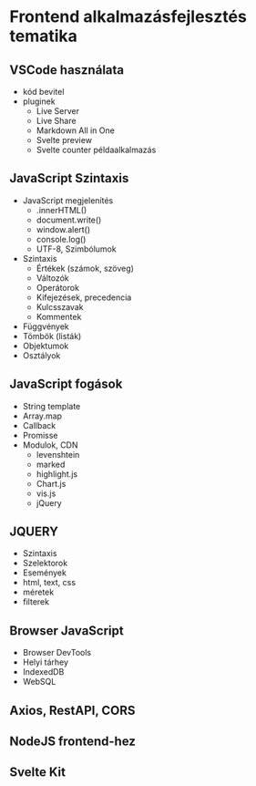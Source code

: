 # Frontend alkalmazásfejlesztés tematika

## VSCode használata

- kód bevitel
- pluginek
  - Live Server
  - Live Share
  - Markdown All in One
  - Svelte preview
  - Svelte counter példaalkalmazás

## JavaScript Szintaxis

- JavaScript megjelenítés
  - .innerHTML()
  - document.write()
  - window.alert()
  - console.log()
  - UTF-8, Szimbólumok
- Szintaxis
  - Értékek (számok, szöveg)
  - Változók
  - Operátorok
  - Kifejezések, precedencia
  - Kulcsszavak
  - Kommentek
- Függvények
- Tömbök (listák)
- Objektumok
- Osztályok

## JavaScript fogások

- String template
- Array.map
- Callback
- Promisse
- Modulok, CDN
  - levenshtein
  - marked
  - highlight.js
  - Chart.js
  - vis.js
  - jQuery

## JQUERY

- Szintaxis
- Szelektorok
- Események
- html, text, css
- méretek
- filterek

## Browser JavaScript

- Browser DevTools
- Helyi tárhey
- IndexedDB
- WebSQL

## Axios, RestAPI, CORS

## NodeJS frontend-hez

## Svelte Kit
